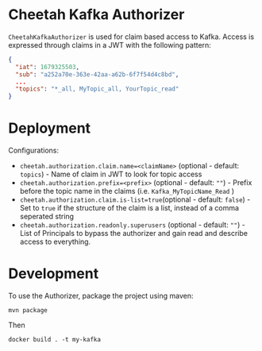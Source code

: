 # Cheetah Kafka Authorizer

`CheetahKafkaAuthorizer` is used for claim based access to Kafka.
Access is expressed through claims in a JWT with the following pattern:

```json
{
  "iat": 1679325503,
  "sub": "a252a70e-363e-42aa-a62b-6f7f54d4c8bd",
  ...
  "topics": "*_all, MyTopic_all, YourTopic_read"
}
```

# Deployment

Configurations:

* `cheetah.authorization.claim.name=<claimName>` (optional - default: `topics`) - Name of claim in JWT to look for topic access
* `cheetah.authorization.prefix=<prefix>` (optional - default: `""`) - Prefix before the topic name in the claims (i.e. `Kafka_MyTopicName_Read` )
* `cheetah.authorization.claim.is-list=true`(optional - default: `false`) - Set to `true` if the structure of the claim is a list, instead of a comma seperated string
* `cheetah.authorization.readonly.superusers` (optional - default: `""`) - List of Principals to bypass the authorizer and gain read and describe access to everything.

# Development

To use the Authorizer, package the project using maven:

`mvn package`

Then

`docker build . -t my-kafka`
